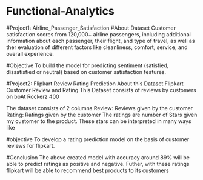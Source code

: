 # Functional-Analytics
#Project1: Airline_Passenger_Satisfaction
#About Dataset
Customer satisfaction scores from 120,000+ airline passengers, including additional information about each passenger, their flight, and type of travel, as well as ther evaluation of different factors like cleanliness, comfort, service, and overall experience.

#Objective
To build the model for predicting sentiment (satisfied, dissatisfied or neutral) based on customer satisfaction features.

#Project2: Flipkart Review Rating Prediction
About this Dataset
Flipkart Customer Review and Rating This Dataset consists of reviews by customers on boAt Rockerz 400

The dataset consists of 2 columns
Review: Reviews given by the customer Rating: Ratings given by the customer The ratings are number of Stars given my customer to the product. These stars can be interpreted in many ways like

#objective
To develop a rating prediction model on the basis of customer reviews for flipkart.

#Conclusion
The above created model with accuracy around 89% will be able to predict ratings as positive and negative. Futher, with these ratings flipkart will be able to recommend best products to its customers
